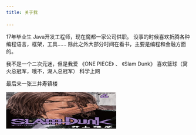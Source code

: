```yaml
---
title: 关于我

---
```

17年毕业生
Java开发工程师，现在魔都一家公司供职。
没事的时候喜欢折腾各种编程语言，框架，工具...... 
除此之外大部分时间在看书，主要是编程和金融方面的。


我不是一个二次元迷，但是我爱 《ONE PIECE》 、 《Slam Dunk》
喜欢篮球（窝火总冠军，哦不，湖人总冠军）
科学上网

最后来一张三井寿镇楼

<img src="/images/sanjin.jpg" width="300px" height="100px">
